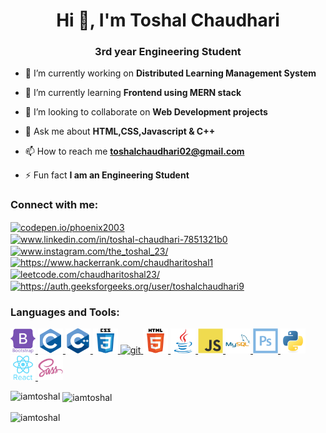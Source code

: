 <h1 align="center">Hi 👋, I'm Toshal Chaudhari</h1>
<h3 align="center">3rd year Engineering Student</h3>

<!--- Comment added for profile views as it is very very less
<p align="left"> <img src="https://komarev.com/ghpvc/?username=iamtoshal&label=Profile%20views&color=0e75b6&style=flat" alt="iamtoshal" /> </p>
--->

- 🔭 I’m currently working on **Distributed Learning Management System**

- 🌱 I’m currently learning **Frontend using MERN stack**

- 👯 I’m looking to collaborate on **Web Development projects**

- 💬 Ask me about **HTML,CSS,Javascript & C++**

- 📫 How to reach me **toshalchaudhari02@gmail.com**

- ⚡ Fun fact **I am an Engineering Student**

<h3 align="left">Connect with me:</h3>
<p align="left">
<a href="https://codepen.io/codepen.io/phoenix2003" target="blank"><img align="center" src="https://raw.githubusercontent.com/rahuldkjain/github-profile-readme-generator/master/src/images/icons/Social/codepen.svg" alt="codepen.io/phoenix2003" height="30" width="40" /></a>
<a href="https://linkedin.com/in/www.linkedin.com/in/toshal-chaudhari-7851321b0" target="blank"><img align="center" src="https://raw.githubusercontent.com/rahuldkjain/github-profile-readme-generator/master/src/images/icons/Social/linked-in-alt.svg" alt="www.linkedin.com/in/toshal-chaudhari-7851321b0" height="30" width="40" /></a>
<a href="https://instagram.com/www.instagram.com/the_toshal_23/" target="blank"><img align="center" src="https://raw.githubusercontent.com/rahuldkjain/github-profile-readme-generator/master/src/images/icons/Social/instagram.svg" alt="www.instagram.com/the_toshal_23/" height="30" width="40" /></a>
<a href="https://www.hackerrank.com/https://www.hackerrank.com/chaudharitoshal1" target="blank"><img align="center" src="https://raw.githubusercontent.com/rahuldkjain/github-profile-readme-generator/master/src/images/icons/Social/hackerrank.svg" alt="https://www.hackerrank.com/chaudharitoshal1" height="30" width="40" /></a>
<a href="https://www.leetcode.com/leetcode.com/chaudharitoshal23/" target="blank"><img align="center" src="https://raw.githubusercontent.com/rahuldkjain/github-profile-readme-generator/master/src/images/icons/Social/leet-code.svg" alt="leetcode.com/chaudharitoshal23/" height="30" width="40" /></a>
<a href="https://auth.geeksforgeeks.org/user/https://auth.geeksforgeeks.org/user/toshalchaudhari9" target="blank"><img align="center" src="https://raw.githubusercontent.com/rahuldkjain/github-profile-readme-generator/master/src/images/icons/Social/geeks-for-geeks.svg" alt="https://auth.geeksforgeeks.org/user/toshalchaudhari9" height="30" width="40" /></a>
</p>

<h3 align="left">Languages and Tools:</h3>
<p align="left"> <a href="https://getbootstrap.com" target="_blank" rel="noreferrer"> <img src="https://raw.githubusercontent.com/devicons/devicon/master/icons/bootstrap/bootstrap-plain-wordmark.svg" alt="bootstrap" width="40" height="40"/> </a> <a href="https://www.cprogramming.com/" target="_blank" rel="noreferrer"> <img src="https://raw.githubusercontent.com/devicons/devicon/master/icons/c/c-original.svg" alt="c" width="40" height="40"/> </a> <a href="https://www.w3schools.com/cpp/" target="_blank" rel="noreferrer"> <img src="https://raw.githubusercontent.com/devicons/devicon/master/icons/cplusplus/cplusplus-original.svg" alt="cplusplus" width="40" height="40"/> </a> <a href="https://www.w3schools.com/css/" target="_blank" rel="noreferrer"> <img src="https://raw.githubusercontent.com/devicons/devicon/master/icons/css3/css3-original-wordmark.svg" alt="css3" width="40" height="40"/> </a> <a href="https://git-scm.com/" target="_blank" rel="noreferrer"> <img src="https://www.vectorlogo.zone/logos/git-scm/git-scm-icon.svg" alt="git" width="40" height="40"/> </a> <a href="https://www.w3.org/html/" target="_blank" rel="noreferrer"> <img src="https://raw.githubusercontent.com/devicons/devicon/master/icons/html5/html5-original-wordmark.svg" alt="html5" width="40" height="40"/> </a> <a href="https://www.java.com" target="_blank" rel="noreferrer"> <img src="https://raw.githubusercontent.com/devicons/devicon/master/icons/java/java-original.svg" alt="java" width="40" height="40"/> </a> <a href="https://developer.mozilla.org/en-US/docs/Web/JavaScript" target="_blank" rel="noreferrer"> <img src="https://raw.githubusercontent.com/devicons/devicon/master/icons/javascript/javascript-original.svg" alt="javascript" width="40" height="40"/> </a> <a href="https://www.mysql.com/" target="_blank" rel="noreferrer"> <img src="https://raw.githubusercontent.com/devicons/devicon/master/icons/mysql/mysql-original-wordmark.svg" alt="mysql" width="40" height="40"/> </a> <a href="https://www.photoshop.com/en" target="_blank" rel="noreferrer"> <img src="https://raw.githubusercontent.com/devicons/devicon/master/icons/photoshop/photoshop-line.svg" alt="photoshop" width="40" height="40"/> </a> <a href="https://www.python.org" target="_blank" rel="noreferrer"> <img src="https://raw.githubusercontent.com/devicons/devicon/master/icons/python/python-original.svg" alt="python" width="40" height="40"/> </a> <a href="https://reactjs.org/" target="_blank" rel="noreferrer"> <img src="https://raw.githubusercontent.com/devicons/devicon/master/icons/react/react-original-wordmark.svg" alt="react" width="40" height="40"/> </a> <a href="https://sass-lang.com" target="_blank" rel="noreferrer"> <img src="https://raw.githubusercontent.com/devicons/devicon/master/icons/sass/sass-original.svg" alt="sass" width="40" height="40"/> </a> </p>

<p><img align="left" src="https://github-readme-stats.vercel.app/api/top-langs?username=iamtoshal&show_icons=true&locale=en&layout=compact" alt="iamtoshal" /></p>

<p>&nbsp;<img align="center" src="https://github-readme-stats.vercel.app/api?username=iamtoshal&show_icons=true&locale=en" alt="iamtoshal" /></p>

<p><img align="center" src="https://github-readme-streak-stats.herokuapp.com/?user=iamtoshal&" alt="iamtoshal" /></p>

